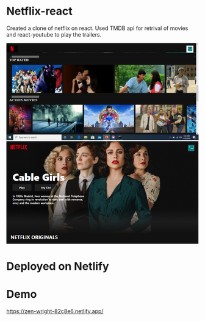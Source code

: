 # Netflix-react
Created a clone of netflix on react. Used TMDB api for retrival of movies and react-youtube to play the trailers.

![image1](https://github.com/AliSiddiqui97/Netflix-react/blob/master/images/image1.PNG)
![image2](https://github.com/AliSiddiqui97/Netflix-react/blob/master/images/2.PNG)
# Deployed on Netlify

# Demo
https://zen-wright-82c8e6.netlify.app/
